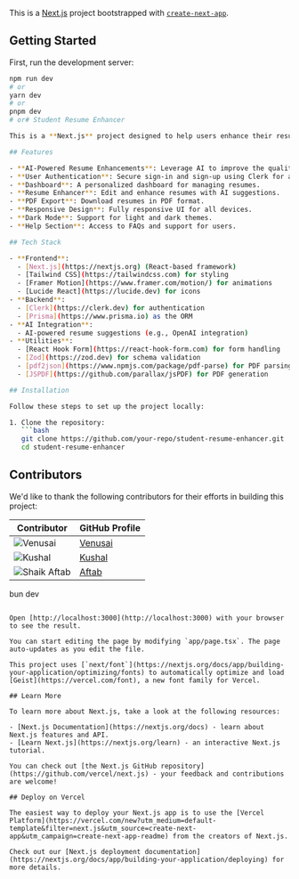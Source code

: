 This is a [Next.js](https://nextjs.org) project bootstrapped with [`create-next-app`](https://nextjs.org/docs/app/api-reference/cli/create-next-app).

## Getting Started

First, run the development server:

````bash
npm run dev
# or
yarn dev
# or
pnpm dev
# or# Student Resume Enhancer

This is a **Next.js** project designed to help users enhance their resumes using AI-powered tools. The application provides a seamless user experience for creating, editing, and managing resumes with advanced features like AI suggestions, PDF export, and more.

## Features

- **AI-Powered Resume Enhancements**: Leverage AI to improve the quality of resumes.
- **User Authentication**: Secure sign-in and sign-up using Clerk for authentication.
- **Dashboard**: A personalized dashboard for managing resumes.
- **Resume Enhancer**: Edit and enhance resumes with AI suggestions.
- **PDF Export**: Download resumes in PDF format.
- **Responsive Design**: Fully responsive UI for all devices.
- **Dark Mode**: Support for light and dark themes.
- **Help Section**: Access to FAQs and support for users.

## Tech Stack

- **Frontend**:
  - [Next.js](https://nextjs.org) (React-based framework)
  - [Tailwind CSS](https://tailwindcss.com) for styling
  - [Framer Motion](https://www.framer.com/motion/) for animations
  - [Lucide React](https://lucide.dev) for icons
- **Backend**:
  - [Clerk](https://clerk.dev) for authentication
  - [Prisma](https://www.prisma.io) as the ORM
- **AI Integration**:
  - AI-powered resume suggestions (e.g., OpenAI integration)
- **Utilities**:
  - [React Hook Form](https://react-hook-form.com) for form handling
  - [Zod](https://zod.dev) for schema validation
  - [pdf2json](https://www.npmjs.com/package/pdf-parse) for PDF parsing
  - [JSPDF](https://github.com/parallax/jsPDF) for PDF generation

## Installation

Follow these steps to set up the project locally:

1. Clone the repository:
   ```bash
   git clone https://github.com/your-repo/student-resume-enhancer.git
   cd student-resume-enhancer
````

## Contributors

We'd like to thank the following contributors for their efforts in building this project:

| Contributor                                              | GitHub Profile                             |
| -------------------------------------------------------- | ------------------------------------------ |
| ![Venusai](https://github.com/Venu005.png?size=50)       | [Venusai](https://github.com/Venu005)      |
| ![Kushal](https://github.com/nagakushal786.png?size=50)  | [Kushal](https://github.com/nagakushal786) |
| ![Shaik Aftab](https://github.com/Aftab3008.png?size=50) | [Aftab](https://github.com/Aftab3008)      |

bun dev

```

Open [http://localhost:3000](http://localhost:3000) with your browser to see the result.

You can start editing the page by modifying `app/page.tsx`. The page auto-updates as you edit the file.

This project uses [`next/font`](https://nextjs.org/docs/app/building-your-application/optimizing/fonts) to automatically optimize and load [Geist](https://vercel.com/font), a new font family for Vercel.

## Learn More

To learn more about Next.js, take a look at the following resources:

- [Next.js Documentation](https://nextjs.org/docs) - learn about Next.js features and API.
- [Learn Next.js](https://nextjs.org/learn) - an interactive Next.js tutorial.

You can check out [the Next.js GitHub repository](https://github.com/vercel/next.js) - your feedback and contributions are welcome!

## Deploy on Vercel

The easiest way to deploy your Next.js app is to use the [Vercel Platform](https://vercel.com/new?utm_medium=default-template&filter=next.js&utm_source=create-next-app&utm_campaign=create-next-app-readme) from the creators of Next.js.

Check out our [Next.js deployment documentation](https://nextjs.org/docs/app/building-your-application/deploying) for more details.
```
